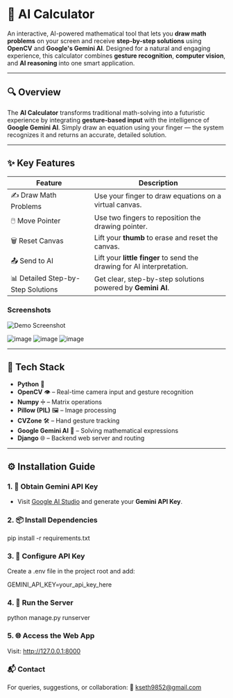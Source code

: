 # 🧮 AI Calculator

An interactive, AI-powered mathematical tool that lets you **draw math problems** on your screen and receive **step-by-step solutions** using **OpenCV** and **Google's Gemini AI**. Designed for a natural and engaging experience, this calculator combines **gesture recognition**, **computer vision**, and **AI reasoning** into one smart application.

---

## 🔍 Overview

The **AI Calculator** transforms traditional math-solving into a futuristic experience by integrating **gesture-based input** with the intelligence of **Google Gemini AI**. Simply draw an equation using your finger — the system recognizes it and returns an accurate, detailed solution.

---

## ✨ Key Features

| Feature                      | Description                                                                 |
|-----------------------------|-----------------------------------------------------------------------------|
| ✍️ Draw Math Problems        | Use your finger to draw equations on a virtual canvas.                      |
| 🖱️ Move Pointer              | Use two fingers to reposition the drawing pointer.                          |
| 🗑️ Reset Canvas              | Lift your **thumb** to erase and reset the canvas.                          |
| 📤 Send to AI                | Lift your **little finger** to send the drawing for AI interpretation.      |
| 📊 Detailed Step-by-Step Solutions | Get clear, step-by-step solutions powered by **Gemini AI**.          |

### Screenshots

![Demo Screenshot](https://github.com/user-attachments/assets/f53f009a-18e2-4d93-bd14-b9e711e2ebf0)

![image](https://github.com/user-attachments/assets/e8c529bf-0799-440d-9181-63b5ef3fd6eb)
![image](https://github.com/user-attachments/assets/5458b5b1-aa92-4745-b6bc-7cf49280f083)
![image](https://github.com/user-attachments/assets/d9d11cd1-a032-42b5-842f-822b64ef21a9)


---

## 🧰 Tech Stack

- **Python** 🐍  
- **OpenCV** 👁️ – Real-time camera input and gesture recognition  
- **Numpy** ➗ – Matrix operations  
- **Pillow (PIL)** 🖼️ – Image processing  
- **CVZone** 🛠️ – Hand gesture tracking  
- **Google Gemini AI** 🤖 – Solving mathematical expressions  
- **Django** 🌐 – Backend web server and routing  

---

## ⚙️ Installation Guide

### 1. 🔑 Obtain Gemini API Key
- Visit [Google AI Studio](https://aistudio.google.com/) and generate your **Gemini API Key**.

### 2. 📦 Install Dependencies

pip install -r requirements.txt

### 3. 🔐 Configure API Key
Create a .env file in the project root and add:

GEMINI_API_KEY=your_api_key_here
### 4. 🚀 Run the Server

python manage.py runserver
### 5. 🌐 Access the Web App
Visit: http://127.0.0.1:8000

### 📬 Contact
For queries, suggestions, or collaboration:
📧 kseth9852@gmail.com
